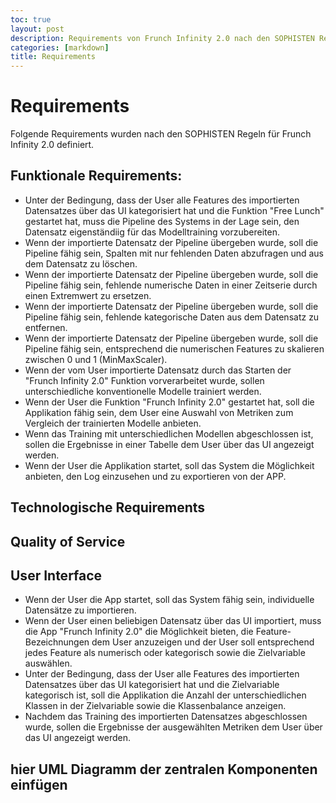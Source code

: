 ```yaml
---
toc: true
layout: post
description: Requirements von Frunch Infinity 2.0 nach den SOPHISTEN Regeln.
categories: [markdown]
title: Requirements
---
```


# Requirements

Folgende Requirements wurden nach den SOPHISTEN Regeln für Frunch Infinity 2.0 definiert.
## Funktionale Requirements:

- Unter der Bedingung, dass der User alle Features des importierten Datensatzes über das UI kategorisiert hat und die Funktion "Free Lunch" gestartet hat, muss die Pipeline des Systems in der Lage sein, den Datensatz eigenständiig für das Modelltraining vorzubereiten.
- Wenn der importierte Datensatz der Pipeline übergeben wurde, soll die Pipeline fähig sein, Spalten mit nur fehlenden Daten abzufragen und aus dem Datensatz zu löschen. 
- Wenn der importierte Datensatz der Pipeline übergeben wurde, soll die Pipeline fähig sein, fehlende numerische Daten in einer Zeitserie durch einen Extremwert zu ersetzen.
- Wenn der importierte Datensatz der Pipeline übergeben wurde, soll die Pipeline fähig sein, fehlende kategorische Daten aus dem Datensatz zu entfernen.
- Wenn der importierte Datensatz der Pipeline übergeben wurde, soll die Pipeline fähig sein, entsprechend die numerischen Features zu skalieren zwischen 0 und 1 (MinMaxScaler).
- Wenn der vom User importierte Datensatz durch das Starten der "Frunch Infinity 2.0" Funktion vorverarbeitet wurde, sollen unterschiedliche konventionelle Modelle trainiert werden.
- Wenn der User die Funktion "Frunch Infinity 2.0" gestartet hat, soll die Applikation fähig sein, dem User eine Auswahl von Metriken zum Vergleich der trainierten Modelle anbieten.
- Wenn das Training mit unterschiedlichen Modellen abgeschlossen ist, sollen die Ergebnisse in einer Tabelle dem User über das UI angezeigt werden. 
- Wenn der User die Applikation startet, soll das System die Möglichkeit anbieten, den Log einzusehen und zu exportieren von der APP.


## Technologische Requirements

## Quality of Service

## User Interface
- Wenn der User die App startet, soll das System fähig sein, individuelle Datensätze zu importieren.
- Wenn der User einen beliebigen Datensatz über das UI importiert, muss die App "Frunch Infinity 2.0" die Möglichkeit bieten, die Feature-Bezeichnungen dem User anzuzeigen und der User soll entsprechend jedes Feature als numerisch oder kategorisch sowie die Zielvariable auswählen.
- Unter der Bedingung, dass der User alle Features des importierten Datensatzes über das UI kategorisiert hat und die Zielvariable kategorisch ist, soll die Applikation die Anzahl der unterschiedlichen Klassen in der Zielvariable sowie die Klassenbalance anzeigen.
- Nachdem das Training des importierten Datensatzes abgeschlossen wurde, sollen die Ergebnisse der ausgewählten Metriken dem User über das UI angezeigt werden.

## hier UML Diagramm der zentralen Komponenten einfügen
